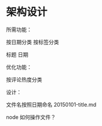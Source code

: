架构设计
=====================

所需功能：

按日期分类
按标签分类


标题
日期

优化功能：

按评论热度分类


设计：

文件名按照日期命名 20150101-title.md

node 如何操作文件？